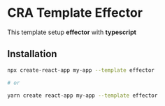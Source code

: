 # CRA Template Effector

This template setup **effector** with **typescript**

## Installation

```bash
npx create-react-app my-app --template effector

# or

yarn create react-app my-app --template effector
```
